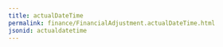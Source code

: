 ```yaml
---
title: actualDateTime
permalink: finance/FinancialAdjustment.actualDateTime.html
jsonid: actualdatetime
---
```

